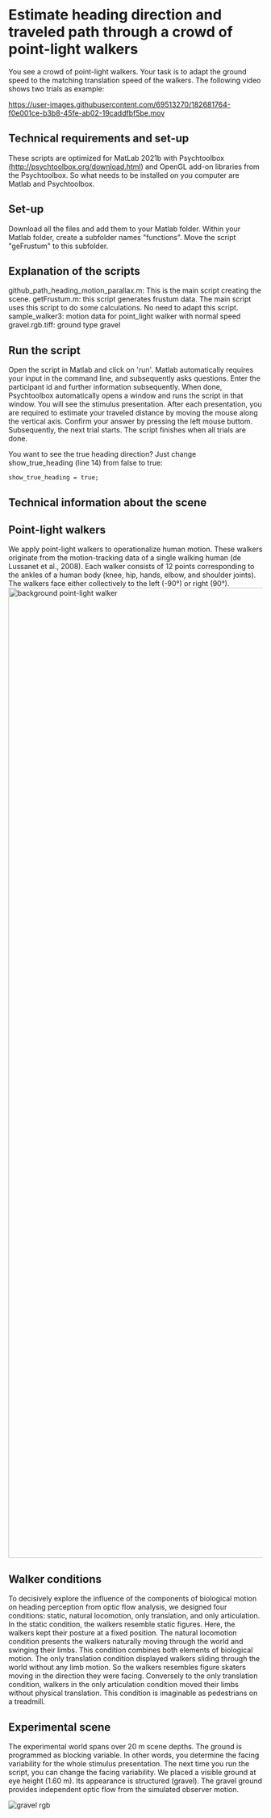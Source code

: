 # Estimate heading direction and traveled path through a crowd of point-light walkers
You see a crowd of point-light walkers. Your task is to adapt the ground speed to the matching translation speed of the walkers. The following video shows two trials as example:


https://user-images.githubusercontent.com/69513270/182681764-f0e001ce-b3b8-45fe-ab02-19caddfbf5be.mov




## Technical requirements and set-up
These scripts are optimized for MatLab 2021b with Psychtoolbox (http://psychtoolbox.org/download.html) and OpenGL add-on libraries from the Psychtoolbox. So what needs to be installed on you computer are Matlab and Psychtoolbox.

## Set-up
Download all the files and add them to your Matlab folder. Within your Matlab folder, create a subfolder names "functions". Move the script "geFrustum" to this subfolder.

## Explanation of the scripts
github_path_heading_motion_parallax.m: This is the main script creating the scene.
getFrustum.m: this script generates frustum data. The main script uses this script to do some calculations. No need to adapt this script.
sample_walker3: motion data for point_light walker with normal speed
gravel.rgb.tiff: ground type gravel

## Run the script
Open the script in Matlab and click on 'run'. Matlab automatically requires your input in the command line, and subsequently asks questions. Enter the participant id and further information subsequently. When done, Psychtoolbox automatically opens a window and runs the script in that window. You will see the stimulus presentation. After each presentation, you are required to estimate your traveled distance by moving the mouse along the vertical axis. Confirm your answer by pressing the left mouse buttom. Subsequently, the next trial starts. The script finishes when all trials are done.

You want to see the true heading direction? Just change show_true_heading (line 14) from false to true: 
```
show_true_heading = true;
```


## Technical information about the scene
## Point-light walkers
We apply point-light walkers to operationalize human motion. These walkers originate from the motion-tracking data of a single walking human (de Lussanet et al., 2008). Each walker consists of 12 points corresponding to the ankles of a human body (knee, hip, hands, elbow, and shoulder joints). The walkers face either collectively to the left (-90°) or right (90°). 
<img width="1920" alt="background point-light walker" src="https://user-images.githubusercontent.com/69513270/182681394-1415a3ad-903e-425a-b893-b4c4a8e6fd18.png">



## Walker conditions
To decisively explore the influence of the components of biological motion on heading perception from optic flow analysis, we designed four conditions: static, natural locomotion, only translation, and only articulation.
In the static condition, the walkers resemble static figures. Here, the walkers kept their posture at a fixed position. The natural locomotion condition presents the walkers naturally moving through the world and swinging their limbs. This condition combines both elements of biological motion. The only translation condition displayed walkers sliding through the world without any limb motion. So the walkers resembles figure skaters moving in the direction they were facing. Conversely to the only translation condition, walkers in the only articulation condition moved their limbs without physical translation. This condition is imaginable as pedestrians on a treadmill. 

## Experimental scene
The experimental world spans over 20 m scene depths. The ground is programmed as blocking variable. In other words, you determine the facing variability for the whole stimulus presentation. The next time you run the script, you can change the facing variability. We placed a visible ground at eye height (1.60 m). Its appearance is structured (gravel). The gravel ground provides independent optic flow from the simulated observer motion. 

![gravel rgb](https://user-images.githubusercontent.com/69513270/182678034-d495fd3d-2364-400d-b5b4-5abbb912ed0a.png)


